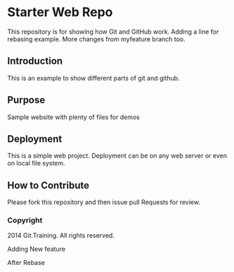 # Starter Web Repo

This repository is for showing how Git and GitHub work.
Adding a line for rebasing example.
More changes from myfeature branch too.

## Introduction

This is an example to show different parts of git and github.

## Purpose

Sample website with plenty of files for demos

## Deployment
This is a simple web project. Deployment can be on any web server or even on local file system.

## How to Contribute

Please fork this repository and then issue pull Requests for review.

### Copyright
2014 Git.Training. All rights reserved.


Adding New feature

After Rebase

